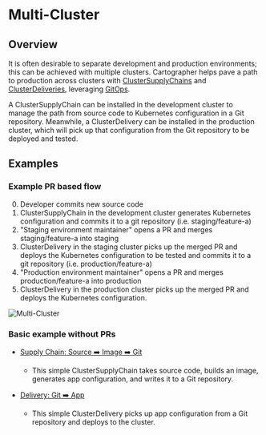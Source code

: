 # Multi-Cluster

## Overview
It is often desirable to separate development and production environments; this can be achieved with multiple clusters.
Cartographer helps pave a path to production across clusters with [ClusterSupplyChains](reference/workload.md#clustersupplychain)
and [ClusterDeliveries](reference/deliverable.md#clusterdelivery), leveraging [GitOps](https://www.gitops.tech/).

A ClusterSupplyChain can be installed in the development cluster to manage the path from source code to Kubernetes
configuration in a Git repository. Meanwhile, a ClusterDelivery can be installed in the production cluster, which
will pick up that configuration from the Git repository to be deployed and tested.

## Examples
### Example PR based flow
0. Developer commits new source code
1. ClusterSupplyChain in the development cluster generates Kubernetes configuration and commits it to a
   git repository (i.e. staging/feature-a)
2. "Staging environment maintainer" opens a PR and merges staging/feature-a into staging
3. ClusterDelivery in the staging cluster picks up the merged PR and deploys the Kubernetes configuration to be tested and commits
   it to a git repository (i.e. production/feature-a)
4. "Production environment maintainer" opens a PR and merges production/feature-a into production
5. ClusterDelivery in the production cluster picks up the merged PR and deploys the Kubernetes configuration.

![Multi-Cluster](../img/mc.jpg)

### Basic example without PRs
- [Supply Chain: Source ➡️ Image ➡️ Git](https://github.com/vmware-tanzu/cartographer/tree/main/examples/gitwriter-sc/README.md)
  - This simple ClusterSupplyChain takes source code, builds an image, generates app configuration, and writes it to a Git repository.
  
- [Delivery: Git ➡️ App](https://github.com/vmware-tanzu/cartographer/tree/main/examples/basic-delivery/README.md)
  - This simple ClusterDelivery picks up app configuration from a Git repository and deploys to the cluster.




